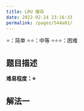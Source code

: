 ```yaml
---
title: LRU 缓存
date: 2022-02-24 23:16:33
permalink: /pages/544a01/
---
```

⭐：简单        ⭐⭐：中等        ⭐⭐⭐：困难

## 题目描述

   






**难易程度：⭐**

## 解法一



